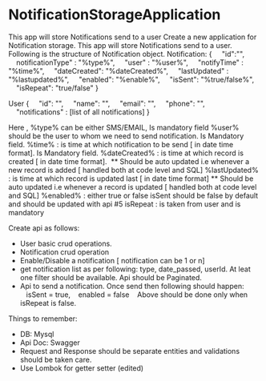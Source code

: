 # NotificationStorageApplication
This app will store Notifications send to a user
Create a new application for Notification storage. This app will store Notifications send to a user.
Following is the structure of Notification object.
Notification:
{
    "id":"",
    notificationType" : "%type%",
    "user" : "%user%",
    "notifyTime" : "%time%",
    "dateCreated": "%dateCreated%",
    "lastUpdated" : "%lastupdated%",
    "enabled": "%enable%",
    "isSent": "%true/false%",
    "isRepeat": "true/false"
}

User
{
    "id": "",
    "name": "",
    "email": "",
    "phone": "",
    "notifications" : [list of all notifications]
}

Here ,
%type% can be either SMS/EMAIL, Is mandatory field
%user% should be the user to whom we need to send notification. Is Mandatory field.
%time% : is time at which notification to be send [ in date time format]. Is Mandatory field.
%dateCreated% : is time at which record is created [ in date time format].
 ** Should be auto updated i.e whenever a new record is added [ handled both at code level and SQL]
%lastUpdated% : is time at which record is updated last [ in date time format]
** Should be auto updated i.e whenever a record is updated [ handled both at code level and SQL]
%enabled% : either true or false
isSent should be false by default and should be updated with api #5
isRepeat : is taken from user and is mandatory

Create api as follows:
- User basic crud operations.
- Notification crud operation
- Enable/Disable a notification [ notification can be 1 or n]
- get notification list as per following: type, date_passed, userId. At leat one filter should be available. Api should be Paginated.
- Api to send a notification. Once send then following should happen:
   isSent = true,
   enabled = false
   Above should be done only when isRepeat is false.

Things to remember:
- DB: Mysql
- Api Doc: Swagger
- Request and Response should be separate entities and validations should be taken care.
- Use Lombok for getter setter (edited)
